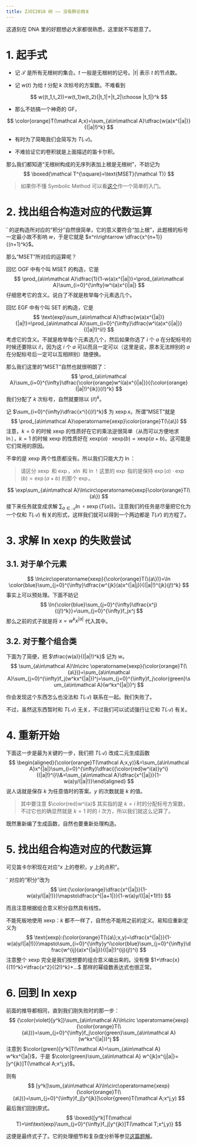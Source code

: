 ```yaml
---
title: ZJOI2018 树 —— 没有群论相关
---
```


这道刻在 DNA 里的好题想必大家都很熟悉，这里就不写题意了。

# 1. 起手式

- 记 $\mathcal T$ 是所有无根树的集合。$t$ 一般是无根树的记号。$|t|$ 表示 $t$ 的节点数。

- 记 $w(t)$ 为给 $t$ 分配 $k$ 次标号的方案数。不难看到

$$
w((t_1,t_2))=w(t_1)w(t_2){|t_1|+|t_2|\choose |t_1|}^k
$$

- 那么不妨搞一个神奇的 GF，

$$
\color{orange}T(\mathcal A;x)=\sum_{a\in\mathcal A}\dfrac{w(a)x^{|a|}}{(|a|!)^k}
$$

- 有时为了简略我们会简写为 $T(\mathcal A)$。

- 不难验证它的卷积就是上面描述的笛卡尔积。

那么我们都知道“无根树构成的无序列表加上根是无根树”，不妨记为
$$
\boxed{\mathcal T^{\square}=\text{MSET}(\mathcal T)}
$$

> 如果你不懂 Symbolic Method 可以看[这个](https://xyix.github.io/posts/?page=1&postname=combinatorics)作一个简单的入门。

# 2. 找出组合构造对应的代数运算

$^{\square}$ 的逆构造所对应的“积分”自然很简单，它的意义要符合“加上根”，此题根的标号一定最小故不影响 $w$，于是它就是 $x^n\rightarrow \dfrac{x^{n+1}}{(n+1)^k}$。

那么“$\text{MSET}$”所对应的运算呢？

回忆 OGF 中有个叫 $\text{MSET}$ 的构造，它是
$$
\prod_{a\in\mathcal A}\dfrac{1}{1-w(a)x^{|a|}}=\prod_{a\in\mathcal A}\sum_{i=0}^{\infty}w^i(a)x^{i|a|}
$$
仔细思考它的含义。说白了不就是枚举每个元素选几个。

回忆 EGF 中有个叫 $\text{SET}$ 的构造，它是
$$
\text{exp}\sum_{a\in\mathcal A}\dfrac{w(a)x^{|a|}}{|a|!}=\prod_{a\in\mathcal A}\sum_{i=0}^{\infty}\dfrac{w^i(a)x^{i|a|}}{(|a|!)^ii!}
$$
考虑它的含义。不就是枚举每个元素选几个，然后如果你选了 $i$ 个 $a$ 在分配标号的时候还要除以 $i!$，因为这 $i$ 个 $a$ 可以而且一定可以（这里是说，原本无法辨别的 $a$ 在分配标号后一定可以互相辨别）随便换。

那么我们这里的“$\text{MSET}$”自然也就很明朗了：
$$
\prod_{a\in\mathcal A}\sum_{i=0}^{\infty}\dfrac{\color{orange}w^i(a)x^{i|a|}}{{\color{orange}(|a|!)^{ik}}(i!)^k}
$$
我们分配了 $k$ 次标号，自然就要除以 $(i!)^k$。

记 $\sum_{i=0}^{\infty}\dfrac{x^i}{(i!)^k}$ 为 $\operatorname{xexp}x$。所谓“$\text{MSET}$”就是
$$
\prod_{a\in\mathcal A}\operatorname{xexp}\color{orange}T(\{a\})
$$
注意，$k=0$ 的时候 $\text{xexp}$ 的性质好在它的乘法逆很简单（从而可以方便地求 $\ln$），$k=1$ 的时候 $\text{xexp}$ 的性质好在 $\text{xexp}(a)\cdot\text{xexp}(b)=\text{xexp}(a+b)$。这可能是它们常用的原因。

不幸的是 $\text{xexp}$ 两个性质都没有。所以我们只能大力 $\ln$：

> 请区分 $\operatorname{xexp}$ 和 $\exp$，$\operatorname{xln}$ 和 $\ln$！这里的 $\exp$ 指的是保持 $\exp(a)\cdot\exp(b)=\exp(a+b)$ 的那个 $\exp$。

$$
\exp\sum_{a\in\mathcal A}\ln\circ\operatorname{xexp}\color{orange}T(\{a\})
$$
接下来任务就变成求解 $\sum_{a\in\mathcal A}\ln\circ\operatorname{xexp}(T\{a\})$。注意我们的任务是尽量把它化为一个仅和 $T(\mathcal A)$ 有关的形式，这样我们就可以得到一个两边都是 $T(\mathcal T)$ 的方程了。

# 3. 求解 ln xexp 的失败尝试

## 3.1. 对于单个元素

$$
\ln\circ\operatorname{xexp}{\color{orange}T(\{a\})}=\ln \color{blue}\sum_{j=0}^{\infty}\dfrac{w^{jk}(a)x^{|a|j}}{(|a|!)^{jk}(j!)^k}
$$
事实上可以预处理。下面不妨记
$$
\ln{\color{blue}\sum_{j=0}^{\infty}\dfrac{x^j}{(j!)^k}}=\sum_{j=0}^{\infty}f_jx^j
$$
那么之前的式子就是将 $x=w^kx^{|a|}$ 代入其中。

## 3.2. 对于整个组合类

下面为了简便，把 $\tfrac{w(a)}{(|a|!)^k}$ 记为 $w$。
$$
\sum_{a\in\mathcal A}\ln\circ \operatorname{xexp}{\color{orange}T(\{a\})}=\sum_{a\in\mathcal A}\sum_{j=0}^{\infty}f_j(w^kx^{|a|})^j=\sum_{j=0}^{\infty}f_j\color{green}\sum_{a\in\mathcal A}(w^kx^{|a|})^j
$$

你会发现这个东西怎么也没法和 $T(\mathcal A)$ 联系在一起。我们失败了。

不过，虽然这东西暂时和 $T(\mathcal A)$ 无关，不过我们可以试试强行让它和 $T(\mathcal A)$ 有关。

# 4. 重新开始

下面这一步是最为关键的一步，我们把 $T(\mathcal A)$ 改成二元生成函数
$$
\begin{aligned}{\color{orange}T(\mathcal A;x,y)}&=\sum_{a\in\mathcal A}x^{|a|}\sum_{i=0}^{\infty}\dfrac{{\color{red}w^i(a)}y^i}{(|a|!)^i}\\&=\sum_{a\in\mathcal A}\dfrac{x^{|a|}}{1-w(a)y/(|a|!)}\end{aligned}
$$
说人话就是保存 $k$ 为任意值时的答案。$y$ 的次数就是 $k$ 的值。

> 其中要注意 $\color{red}w^i(a)$ 其实指的是 $k=i$ 时的分配标号方案数，不过它也的确显然就是 $k=1$ 时的 $i$ 次方，所以我们就这么记算了。

既然重新编了生成函数，自然也要重新处理构造。

# 5. 找出组合构造对应的代数运算

可见笛卡尔积现在对应“$x$ 上的卷积，$y$ 上的点积”。

$^{\square}$ 对应的“积分”改为
$$
\int:{\color{orange}\dfrac{x^{|a|}}{1-w(a)y/(|a|!)}}\mapsto\dfrac{x^{|a+1|}}{1-w(a)y/((|a|+1)!)}
$$

而且注意根据组合意义积分自然具有线性。

不能死板地使用 $\text{xexp}$：$k$ 都不一样了，自然也不能用之前的定义。易知应重新定义为
$$
\text{xexp}:{\color{orange}T(\{a\};x,y)=\dfrac{x^{|a|}}{1-w(a)y/(|a|!)}}\mapsto\sum_{i=0}^{\infty}y^i\color{blue}\sum_{j=0}^{\infty}\dfrac{w^{ij}(a)x^{|a|j}}{(|a|!)^{ij}(j!)^i}
$$
注意整个 $\text{xexp}$ 完全是我们按想要的组合意义编出来的。没有像 $1+\tfrac{x}{(1!)^k}+\tfrac{x^2}{(2!)^k}+...$ 那样的幂级数表达式也很正常。

# 6. 回到 ln xexp

前面的推导都相同，直到我们刚失败时的那一步：
$$
{\color{violet}[y^k]}\sum_{a\in\mathcal A}\ln\circ \operatorname{xexp}{\color{orange}T(\{a\})}=\sum_{j=0}^{\infty}f_j\color{green}\sum_{a\in\mathcal A}(w^kx^{|a|})^j
$$
注意到 $\color{green}[y^k]T(\mathcal A)=\sum_{a\in\mathcal A} w^kx^{|a|}$，于是 $\color{green}\sum_{a\in\mathcal A} w^{jk}x^{j|a|}=[y^{jk}]T(\mathcal A;x^j,y)$。

则有
$$
[y^k]\sum_{a\in\mathcal A}\ln\circ\operatorname{xexp}{\color{orange}T(\{a\})}=\sum_{j=0}^{\infty}f_j[y^{jk}]\color{green}T(\mathcal A;x^j,y)
$$
最后我们回到原式。
$$
\boxed{[y^k]T(\mathcal T)=\int\text{exp}\sum_{j=0}^{\infty}f_j[y^{jk}]T(\mathcal T;x^j,y)}
$$

这便是最终式子了。它的处理细节和复杂度分析等参见[这篇题解](https://xyix.github.io/posts/?page=0&postname=luogu-4500)。
